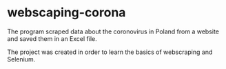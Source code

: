 # webscaping-corona

The program scraped data about the coronovirus in Poland from a website and saved them in an Excel file.

The project was created in order to learn the basics of webscraping and Selenium.
